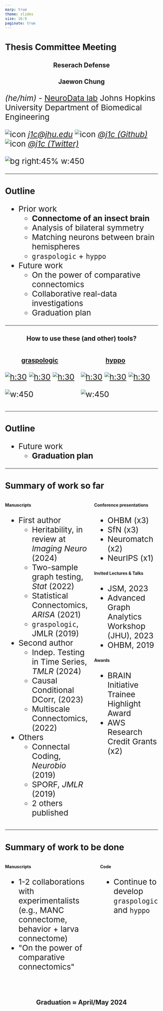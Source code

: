 ```yaml
---
marp: true
theme: slides
size: 16:9
paginate: true
---
```


<style scoped>
p {
    font-size: 24px;
}
</style>

# Thesis Committee Meeting

## Reserach Defense

## Jaewon Chung

_(he/him)_ - [NeuroData lab](https://neurodata.io/)
Johns Hopkins University
Department of Biomedical Engineering

![icon](../images/icons/mail.png) [_j1c@jhu.edu_](mailto:j1c@jhu.edu)
![icon](../images/icons/github.png) [_@j1c (Github)_](https://github.com/j1c)
![icon](../images/icons/twitter.png) [_@j1c (Twitter)_](https://twitter.com/j1c)

![bg right:45% w:450](../images/logos/nd_logo_small.png)

<!-- https://neurodata.io/talks/tathey1/23_06_12_thesis/pres.html#2 -->

---

# Outline

- Prior work
  - **Connectome of an insect brain**
  - Analysis of bilateral symmetry
  - Matching neurons between brain hemispheres
  - `graspologic` + `hyppo`
- Future work
  - On the power of comparative connectomics
  - Collaborative real-data investigations
  - Graduation plan

---

## How to use these (and other) tools?

<div class="columns">
<div>

## [graspologic](https://github.com/microsoft/graspologic)

[![h:30](https://pepy.tech/badge/graspologic)](https://pepy.tech/project/graspologic) [![h:30](https://img.shields.io/github/stars/microsoft/graspologic?style=social)](https://github.com/microsoft/graspologic) [![h:30](https://img.shields.io/github/contributors/microsoft/graspologic)](https://github.com/microsoft/graspologic/graphs/contributors)

![w:450](../images/logos/graspologic-logo.svg)

</div>

<div>

## [hyppo](https://github.com/neurodata/hyppo)

[![h:30](https://pepy.tech/badge/hyppo)](https://pepy.tech/project/hyppo) [![h:30](https://img.shields.io/github/stars/neurodata/hyppo?style=social)](https://github.com/neurodata/hyppo) [![h:30](https://img.shields.io/github/contributors/neurodata/hyppo)](https://github.com/neurodata/hyppo/graphs/contributors)

![w:450](../images/logos/hyppo.jpeg)

</div>

</div>

---

# Outline

- Future work
  - **Graduation plan**

---

# Summary of work so far

<style scoped>

ul,p {
    font-size: 23px;
}
</style>

<div class="columns">
<div>

#### Manuscripts

- First author
  - Heritability, in review at _Imaging Neuro_ (2024)
  - Two-sample graph testing, _Stat_ (2022)
  - Statistical Connectomics, _ARISA_ (2021)
  - `graspologic`, JMLR (2019)
- Second author
  - Indep. Testing in Time Series, _TMLR_ (2024)
  - Causal Conditional DCorr, (2023)
  - Multiscale Connectomics, (2022)
- Others
  - Connectal Coding, _Neurobio_ (2019)
  - SPORF, _JMLR_ (2019)
  - 2 others published

</div>
<div>

#### Conference presentations

- OHBM (x3)
- SfN (x3)
- Neuromatch (x2)
- NeurIPS (x1)

#### Invited Lectures & Talks

- JSM, 2023
- Advanced Graph Analytics Workshop (JHU), 2023
- OHBM, 2019

#### Awards

- BRAIN Initiative Trainee Highlight Award
- AWS Research Credit Grants (x2)

</div>
</div>

---

# Summary of work to be done

<style scoped>

ul,p {
    font-size: 26px;
}
</style>

<div class="columns">
<div>

#### Manuscripts

- 1-2 collaborations with experimentalists (e.g., MANC connectome, behavior + larva connectome)
- "On the power of comparative connectomics"

</div>
<div>

#### Code

- Continue to develop `graspologic` and `hyppo`

</div>
</div>

<style scoped>
h2 {
    justify-content: center;
    text-align: center;
}
</style>

<br>
<br>

## Graduation $\approx$ April/May 2024
